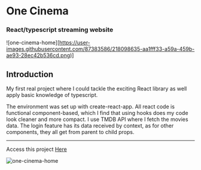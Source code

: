 <h1><name>One Cinema</name></h1>

<h3> React/typescript streaming website </h2>

![one-cinema-home][<image>https://user-images.githubusercontent.com/87383586/218098635-aa1fff33-a59a-459b-ae93-28ec42b536cd.png</image>)]

<h2> Introduction </h2>
<p><description>My first real project where I could tackle the exciting React library as well apply basic knowledge of typescript.</description></p>
<p> 
  The environment was set up with create-react-app. All react code is functional component-based, which I find that using hooks does my code look cleaner and more compact.
  I use TMDB API where I fetch the movies data. The login feature has its data received by context, as for other components, they all get from parent to child props.
</p>

<hr>
Access this project <a href="https://pedantic-northcutt-1aa55c.netlify.app" target="_blank" website="<website>https://pedantic-northcutt-1aa55c.netlify.app</website>" >Here</a>

![one-cinema-home](https://user-images.githubusercontent.com/87383586/149380024-3315d7ca-88a1-407f-8cef-7204947d4214.png)
